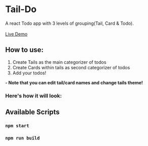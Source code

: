 # Tail-Do

A react Todo app with 3 levels of grouping(Tail, Card & Todo).
<br/><br/>
[Live Demo](https://tail-do.netlify.app/)
## How to use:
1) Create Tails as the main categorizer of todos
2) Create Cards within tails as second categorizer of todos
4) Add your todos!


**- Note that you can edit tail/card names and change tails theme!**

### Here's how it will look:




## Available Scripts

### `npm start`
### `npm run build`
